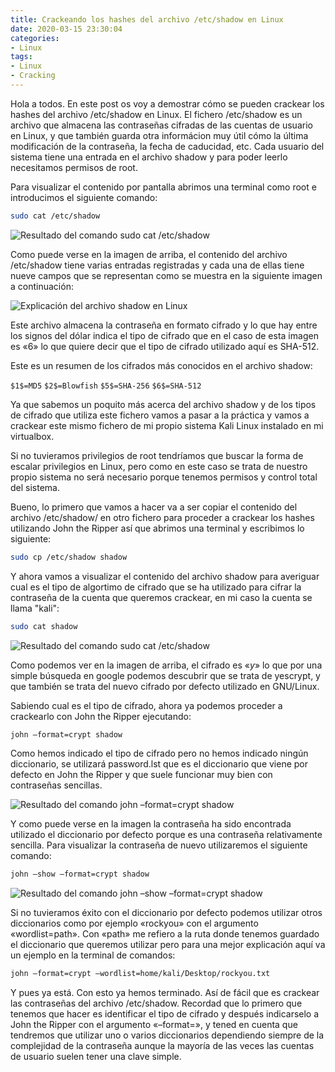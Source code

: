 ```yaml
---
title: Crackeando los hashes del archivo /etc/shadow en Linux 
date: 2020-03-15 23:30:04
categories:
- Linux
tags:
- Linux
- Cracking
---
```


Hola a todos. En este post os voy a demostrar cómo se pueden crackear los hashes del archivo /etc/shadow en Linux. El fichero /etc/shadow es un archivo que almacena las contraseñas cifradas de las cuentas de usuario en Linux, y que también guarda otra informácion muy útil cómo la última modificación de la contraseña, la fecha de caducidad, etc. Cada usuario del sistema tiene una entrada en el archivo shadow y para poder leerlo necesitamos permisos de root.

Para visualizar el contenido por pantalla abrimos una terminal como root e introducimos el siguiente comando: 

```sh
sudo cat /etc/shadow
```

![Resultado del comando sudo cat /etc/shadow](https://i.ibb.co/Rvnhtq1/kali1.png)

Como puede verse en la imagen de arriba, el contenido del archivo /etc/shadow tiene varias entradas registradas y cada una de ellas tiene nueve campos que se representan como se muestra en la siguiente imagen a continuación:

![Explicación del archivo shadow en Linux](https://i.ibb.co/VJY6jdq/shadow.png)

Este archivo almacena la contraseña en formato cifrado y lo que hay entre los signos del dólar indica el tipo de cifrado que en el caso de esta imagen es «$6$» lo que quiere decir que el tipo de cifrado utilizado aquí es SHA-512.

Este es un resumen de los cifrados más conocidos en el archivo shadow:

`$1$=MD5`
`$2$=Blowfish`
`$5$=SHA-256`
`$6$=SHA-512`

Ya que sabemos un poquito más acerca del archivo shadow y de los tipos de cifrado que utiliza este fichero vamos a pasar a la práctica y vamos a crackear este mismo fichero de mi propio sistema Kali Linux instalado en mi virtualbox.

Si no tuvieramos privilegios de root tendríamos que buscar la forma de escalar privilegios en Linux, pero como en este caso se trata de nuestro propio sistema no será necesario porque tenemos permisos y control total del sistema.

Bueno, lo primero que vamos a hacer va a ser copiar el contenido del archivo /etc/shadow/ en otro fichero para proceder a crackear los hashes utilizando John the Ripper así que abrimos una terminal y escribimos lo siguiente:

```sh
sudo cp /etc/shadow shadow
```

Y ahora vamos a visualizar el contenido del archivo shadow para averiguar cual es el tipo de algortimo de cifrado que se ha utilizado para cifrar la contraseña de la cuenta que queremos crackear, en mi caso la cuenta se llama "kali":

```sh
sudo cat shadow
```

![Resultado del comando sudo cat /etc/shadow](https://i.ibb.co/C1bfbdP/kali2.png)

Como podemos ver en la imagen de arriba, el cifrado es «$y$» lo que por una simple búsqueda en google podemos descubrir que se trata de yescrypt, y que también se trata del nuevo cifrado por defecto utilizado en GNU/Linux.

Sabiendo cual es el tipo de cifrado, ahora ya podemos proceder a crackearlo con John the Ripper ejecutando:


```sh
john –format=crypt shadow
```

Como hemos indicado el tipo de cifrado pero no hemos indicado ningún diccionario, se utilizará password.lst que es el diccionario que viene por defecto en John the Ripper y que suele funcionar muy bien con contraseñas sencillas.

![Resultado del comando john –format=crypt shadow](https://i.ibb.co/NT693tY/kali3.png)

Y como puede verse en la imagen la contraseña ha sido encontrada utilizado el diccionario por defecto porque es una contraseña relativamente sencilla. Para visualizar la contraseña de nuevo utilizaremos el siguiente comando:


```sh
john –show –format=crypt shadow
```

![Resultado del comando john –show –format=crypt shadow](https://i.ibb.co/CQCMn18/kali4.png)

Si no tuvieramos éxito con el diccionario por defecto podemos utilizar otros diccionarios como por ejemplo «rockyou» con el argumento «wordlist=path». Con «path» me refiero a la ruta donde tenemos guardado el diccionario que queremos utilizar pero para una mejor explicación aquí va un ejemplo en la terminal de comandos:

```sh
john –format=crypt –wordlist=home/kali/Desktop/rockyou.txt
```

Y pues ya está. Con esto ya hemos terminado. Así de fácil que es crackear las contraseñas del archivo /etc/shadow. Recordad que lo primero que tenemos que hacer es identificar el tipo de cifrado y después indicarselo a John the Ripper con el argumento «–format=», y tened en cuenta que tendremos que utilizar uno o varios diccionarios dependiendo siempre de la complejidad de la contraseña aunque la mayoría de las veces las cuentas de usuario suelen tener una clave simple.
